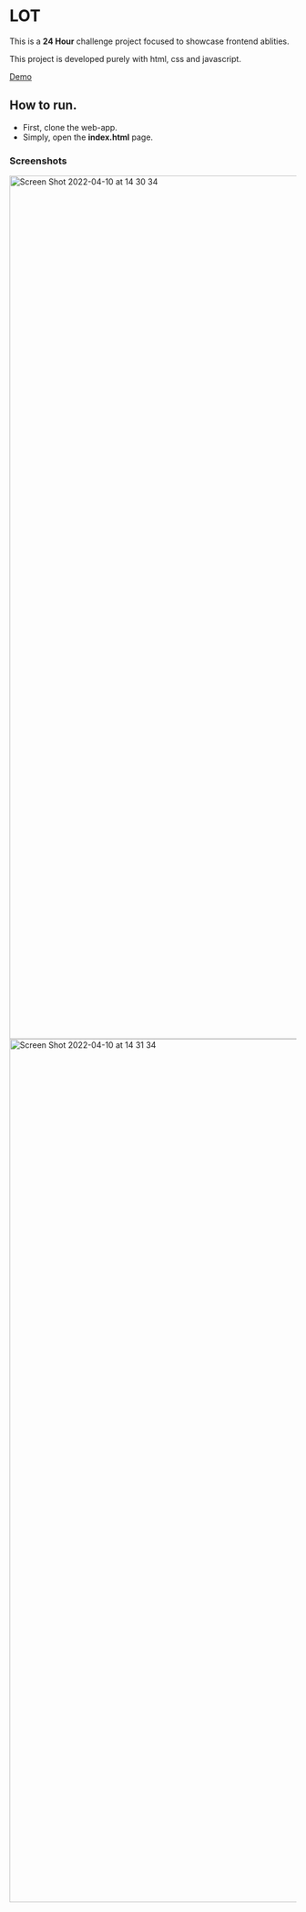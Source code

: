 # LOT

This is a **24 Hour** challenge project focused to showcase frontend ablities.

This project is developed purely with html, css and javascript.

[Demo](https://task-force-challenge-lot.netlify.app)

## How to run.

- First, clone the web-app.
- Simply, open the **index.html** page.

### Screenshots
<img width="1512" alt="Screen Shot 2022-04-10 at 14 30 34" src="https://user-images.githubusercontent.com/37688326/162615983-9b1aa1d2-63cf-466a-9db0-aa5409cf48b6.png">
<img width="1512" alt="Screen Shot 2022-04-10 at 14 31 34" src="https://user-images.githubusercontent.com/37688326/162615991-2b24e9e2-b3dd-49c9-9814-76e34800fd85.png">
